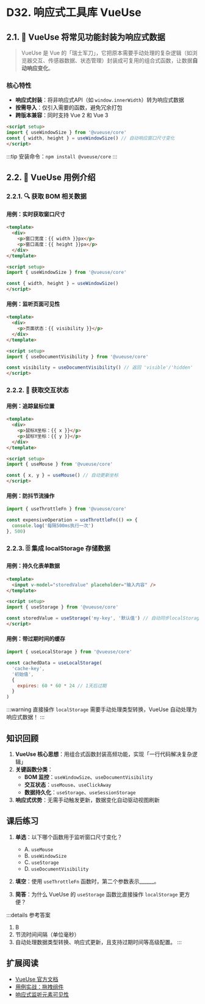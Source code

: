 # D32. 响应式工具库 VueUse

## 2.1. 🌟 VueUse 将常见功能封装为响应式数据

> VueUse 是 Vue 的「瑞士军刀」，它把原本需要手动处理的复杂逻辑（如浏览器交互、传感器数据、状态管理）封装成可复用的组合式函数，让数据**自动响应变化**。

### 核心特性
- **响应式封装**：将非响应式API（如 `window.innerWidth`）转为响应式数据
- **按需导入**：仅引入需要的函数，避免冗余打包
- **跨版本兼容**：同时支持 Vue 2 和 Vue 3

```html
<script setup>
import { useWindowSize } from '@vueuse/core'
const { width, height } = useWindowSize() // 自动响应窗口尺寸变化
</script>
```

:::tip
安装命令：`npm install @vueuse/core`
:::

## 2.2. 🌟 VueUse 用例介绍

### 2.2.1. 🔍 获取 BOM 相关数据

#### 用例：实时获取窗口尺寸
```html
<template>
  <div>
    <p>窗口宽度：{{ width }}px</p>
    <p>窗口高度：{{ height }}px</p>
  </div>
</template>

<script setup>
import { useWindowSize } from '@vueuse/core'

const { width, height } = useWindowSize()
</script>
```

#### 用例：监听页面可见性
```html
<template>
  <div>
    <p>页面状态：{{ visibility }}</p>
  </div>
</template>

<script setup>
import { useDocumentVisibility } from '@vueuse/core'

const visibility = useDocumentVisibility() // 返回 'visible'/'hidden'
</script>
```

### 2.2.2. 🤖 获取交互状态

#### 用例：追踪鼠标位置
```html
<template>
  <div>
    <p>鼠标X坐标：{{ x }}</p>
    <p>鼠标Y坐标：{{ y }}</p>
  </div>
</template>

<script setup>
import { useMouse } from '@vueuse/core'

const { x, y } = useMouse() // 自动更新坐标
</script>
```

#### 用例：防抖节流操作
```javascript
import { useThrottleFn } from '@vueuse/core'

const expensiveOperation = useThrottleFn(() => {
  console.log('每隔500ms执行一次')
}, 500)
```

### 2.2.3. 🗄️ 集成 localStorage 存储数据

#### 用例：持久化表单数据
```html
<template>
  <input v-model="storedValue" placeholder="输入内容" />
</template>

<script setup>
import { useStorage } from '@vueuse/core'

const storedValue = useStorage('my-key', '默认值') // 自动同步localStorage
</script>
```

#### 用例：带过期时间的缓存
```javascript
import { useLocalStorage } from '@vueuse/core'

const cachedData = useLocalStorage(
  'cache-key',
  '初始值',
  {
    expires: 60 * 60 * 24 // 1天后过期
  }
)
```

:::warning
直接操作 `localStorage` 需要手动处理类型转换，VueUse 自动处理为响应式数据！
:::

## 知识回顾

1. **VueUse 核心思想**：用组合式函数封装高频功能，实现「一行代码解决复杂逻辑」
2. **关键函数分类**：
   - **BOM 监控**：`useWindowSize`、`useDocumentVisibility`
   - **交互状态**：`useMouse`、`useClickAway`
   - **数据持久化**：`useStorage`、`useSessionStorage`
3. **响应式优势**：无需手动触发更新，数据变化自动驱动视图刷新

## 课后练习

1. **单选**：以下哪个函数用于监听窗口尺寸变化？
   - A. `useMouse`
   - B. `useWindowSize`
   - C. `useStorage`
   - D. `useDocumentVisibility`

2. **填空**：使用 `useThrottleFn` 函数时，第二个参数表示______。

3. **简答**：为什么 VueUse 的 `useStorage` 函数比直接操作 `localStorage` 更方便？

:::details 参考答案
1. B
2. 节流时间间隔（单位毫秒）
3. 自动处理数据类型转换、响应式更新，且支持过期时间等高级配置。
:::

## 扩展阅读

- [VueUse 官方文档](https://vueuse.org/)
- [用例实战：拖拽组件](https://vueuse.org/guide/#usedraggable)
- [响应式监听元素可见性](https://vueuse.org/guide/#useintersectionobserver)
